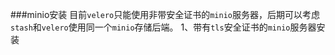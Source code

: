 ###minio安装
目前```velero```只能使用非带安全证书的```minio```服务器，后期可以考虑```stash```和```velero```使用同一个```minio```存储后端。
1、带有```tls```安全证书的```minio```服务器安装